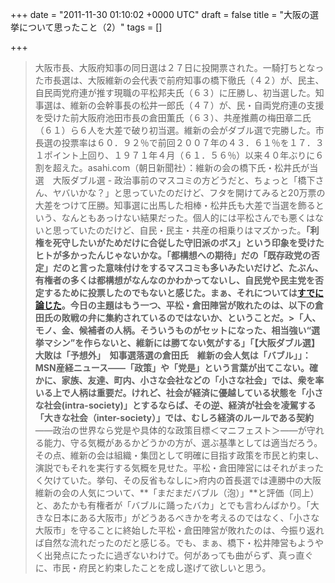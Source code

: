 
+++
date = "2011-11-30 01:10:02 +0000 UTC"
draft = false
title = "大阪の選挙について思ったこと（2）"
tags = []

+++
>大阪市長、大阪府知事の同日選は２７日に投開票された。一騎打ちとなった市長選は、大阪維新の会代表で前府知事の橋下徹氏（４２）が、民主、自民両党府連が推す現職の平松邦夫氏（６３）に圧勝し、初当選した。知事選は、維新の会幹事長の松井一郎氏（４７）が、民・自両党府連の支援を受けた前大阪府池田市長の倉田薫氏（６３）、共産推薦の梅田章二氏（６１）ら６人を大差で破り初当選。維新の会がダブル選で完勝した。市長選の投票率は６０．９２％で前回２００７年の４３．６１％を１７．３１ポイント上回り、１９７１年４月（６１．５６％）以来４０年ぶりに６割を超えた。asahi.com（朝日新聞社）：維新の会の橋下氏・松井氏が当選　大阪ダブル選 - 政治事前のマスコミの方どうだと、ちょっと「橋下さん、ヤバいかな？」と思っていたのだけど、フタを開けてみると20万票の大差をつけて圧勝。知事選に出馬した相棒・松井氏も大差で当選を飾るという、なんともあっけない結果だった。個人的には平松さんでも悪くはないと思っていたのだけど、自民・民主・共産の相乗りはマズかった。**「利権を死守したいがためだけに合従した守旧派のボス」**という印象を受けたヒトが多かったんじゃないかな。「都構想への期待」だの「既存政党の否定」だのと言った意味付けをするマスコミも多いみたいだけど、たぶん、有権者の多くは都構想がなんなのかわかってないし、自民党や民主党を否定するために投票したのでもないと感じた。まぁ、それについては<a href="http://daruyanagi.hatenablog.com/entry/2011/11/26/172015">すでに論じた</a>。今日の主題はもう一つ、平松・倉田陣営が敗れたのは、以下の倉田氏の敗戦の弁に集約されているのではないか、ということだ。>「**人**、**モノ**、**金**、**候補者の人柄**。そういうものがセットになった、相当強い“選挙マシン”を作らないと、維新には勝てない気がする」「【大阪ダブル選】大敗は「予想外」　知事選落選の倉田氏　維新の会人気は「バブル」」：MSN産経ニュース――**「政策」**や**「党是」**という言葉が出てこない。確かに、家族、友達、町内、小さな会社などの「小さな社会」では、衆を率いる上で人柄は重要だ。けれど、社会が経済に優越している状態を**「小さな社会(intra-society)」**とするならば、その逆、経済が社会を凌駕する**「大きな社会（inter-society）」**では、むしろ経済のルールである**契約**――政治の世界なら党是や具体的な政策目標＜マニフェスト＞――が守れる能力、守る気概があるかどうかの方が、選ぶ基準としては適当だろう。その点、維新の会は組織・集団として明確に目指す政策を市民と約束し、演説でもそれを実行する気概を見せた。平松・倉田陣営にはそれがまったく欠けていた。挙句、その反省もなしに>府内の首長選では連勝中の大阪維新の会の人気について、**「まだまだバブル（泡）」**と評価（同上）と、あたかも有権者が「バブルに踊ったバカ」とでも言わんばかり。「大きな日本にある大阪市」がどうあるべきかを考えるのではなく、「小さな大阪市」を守ることに終始した平松・倉田陣営が敗れたのは、今振り返れば自然な流れだったのだと感じる。でも、まぁ、橋下・松井陣営もようやく出発点にたったに過ぎないわけで。何があっても曲がらず、真っ直ぐに、市民・府民と約束したことを成し遂げて欲しいと思う。


